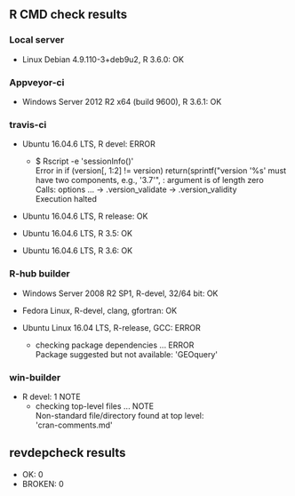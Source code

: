 ## R CMD check results

### Local server

* Linux Debian 4.9.110-3+deb9u2, R 3.6.0: OK

### Appveyor-ci

* Windows Server 2012 R2 x64 (build 9600), R 3.6.1: OK

### travis-ci

* Ubuntu 16.04.6 LTS, R devel: ERROR  
  * \$ Rscript -e 'sessionInfo()'  
    Error in if (version[, 1:2] != version) return(sprintf("version '%s' must have two components, e.g., '3.7'",  : argument is of length zero  
    Calls: options ... <Anonymous> -> .version_validate -> .version_validity  
    Execution halted

* Ubuntu 16.04.6 LTS, R release: OK

* Ubuntu 16.04.6 LTS, R 3.5: OK

* Ubuntu 16.04.6 LTS, R 3.6: OK

### R-hub builder 

* Windows Server 2008 R2 SP1, R-devel, 32/64 bit: OK

* Fedora Linux, R-devel, clang, gfortran: OK

* Ubuntu Linux 16.04 LTS, R-release, GCC: ERROR  
  * checking package dependencies ... ERROR  
    Package suggested but not available: 'GEOquery'

### win-builder

* R devel: 1 NOTE  
  * checking top-level files ... NOTE  
    Non-standard file/directory found at top level:  
      'cran-comments.md'


## revdepcheck results

* OK: 0
* BROKEN: 0
